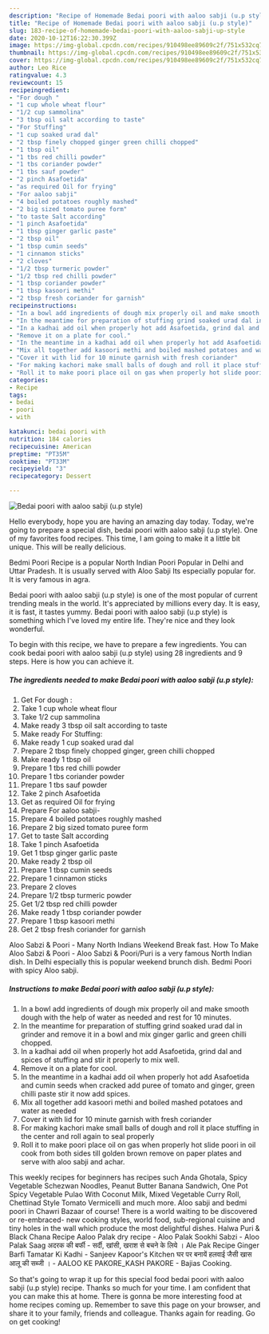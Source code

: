 ```yaml
---
description: "Recipe of Homemade Bedai poori with aaloo sabji (u.p style)"
title: "Recipe of Homemade Bedai poori with aaloo sabji (u.p style)"
slug: 183-recipe-of-homemade-bedai-poori-with-aaloo-sabji-up-style
date: 2020-10-12T16:22:30.399Z
image: https://img-global.cpcdn.com/recipes/910498ee89609c2f/751x532cq70/bedai-poori-with-aaloo-sabji-up-style-recipe-main-photo.jpg
thumbnail: https://img-global.cpcdn.com/recipes/910498ee89609c2f/751x532cq70/bedai-poori-with-aaloo-sabji-up-style-recipe-main-photo.jpg
cover: https://img-global.cpcdn.com/recipes/910498ee89609c2f/751x532cq70/bedai-poori-with-aaloo-sabji-up-style-recipe-main-photo.jpg
author: Leo Rice
ratingvalue: 4.3
reviewcount: 15
recipeingredient:
- "For dough "
- "1 cup whole wheat flour"
- "1/2 cup sammolina"
- "3 tbsp oil salt according to taste"
- "For Stuffing"
- "1 cup soaked urad dal"
- "2 tbsp finely chopped ginger green chilli chopped"
- "1 tbsp oil"
- "1 tbs red chilli powder"
- "1 tbs coriander powder"
- "1 tbs sauf powder"
- "2 pinch Asafoetida"
- "as required Oil for frying"
- "For aaloo sabji"
- "4 boiled potatoes roughly mashed"
- "2 big sized tomato puree form"
- "to taste Salt according"
- "1 pinch Asafoetida"
- "1 tbsp ginger garlic paste"
- "2 tbsp oil"
- "1 tbsp cumin seeds"
- "1 cinnamon sticks"
- "2 cloves"
- "1/2 tbsp turmeric powder"
- "1/2 tbsp red chilli powder"
- "1 tbsp coriander powder"
- "1 tbsp kasoori methi"
- "2 tbsp fresh coriander for garnish"
recipeinstructions:
- "In a bowl add ingredients of dough mix properly oil and make smooth dough with the help of water as needed and rest for 10 minutes."
- "In the meantime for preparation of stuffing grind soaked urad dal in grinder and remove it in a bowl and mix ginger garlic and green chilli chopped."
- "In a kadhai add oil when properly hot add Asafoetida, grind dal and spices of stuffing and stir it properly to mix well."
- "Remove it on a plate for cool."
- "In the meantime in a kadhai add oil when properly hot add Asafoetida and cumin seeds when cracked add puree of tomato and ginger, green chilli paste stir it now add spices."
- "Mix all together add kasoori methi and boiled mashed potatoes and water as needed"
- "Cover it with lid for 10 minute garnish with fresh coriander"
- "For making kachori make small balls of dough and roll it place stuffing in the center and roll again to seal properly"
- "Roll it to make poori place oil on gas when properly hot slide poori in oil cook from both sides till golden brown remove on paper plates and serve with aloo sabji and achar."
categories:
- Recipe
tags:
- bedai
- poori
- with

katakunci: bedai poori with 
nutrition: 184 calories
recipecuisine: American
preptime: "PT35M"
cooktime: "PT33M"
recipeyield: "3"
recipecategory: Dessert

---
```



![Bedai poori with aaloo sabji (u.p style)](https://img-global.cpcdn.com/recipes/910498ee89609c2f/751x532cq70/bedai-poori-with-aaloo-sabji-up-style-recipe-main-photo.jpg)

Hello everybody, hope you are having an amazing day today. Today, we're going to prepare a special dish, bedai poori with aaloo sabji (u.p style). One of my favorites food recipes. This time, I am going to make it a little bit unique. This will be really delicious.

Bedmi Poori Recipe is a popular North Indian Poori Popular in Delhi and Uttar Pradesh. It is usually served with Aloo Sabji Its especially popular for. It is very famous in agra.

Bedai poori with aaloo sabji (u.p style) is one of the most popular of current trending meals in the world. It's appreciated by millions every day. It is easy, it is fast, it tastes yummy. Bedai poori with aaloo sabji (u.p style) is something which I've loved my entire life. They're nice and they look wonderful.


To begin with this recipe, we have to prepare a few ingredients. You can cook bedai poori with aaloo sabji (u.p style) using 28 ingredients and 9 steps. Here is how you can achieve it.

<!--inarticleads1-->

##### The ingredients needed to make Bedai poori with aaloo sabji (u.p style):

1. Get For dough :
1. Take 1 cup whole wheat flour
1. Take 1/2 cup sammolina
1. Make ready 3 tbsp oil salt according to taste
1. Make ready For Stuffing:
1. Make ready 1 cup soaked urad dal
1. Prepare 2 tbsp finely chopped ginger, green chilli chopped
1. Make ready 1 tbsp oil
1. Prepare 1 tbs red chilli powder
1. Prepare 1 tbs coriander powder
1. Prepare 1 tbs sauf powder
1. Take 2 pinch Asafoetida
1. Get as required Oil for frying
1. Prepare For aaloo sabji-
1. Prepare 4 boiled potatoes roughly mashed
1. Prepare 2 big sized tomato puree form
1. Get to taste Salt according
1. Take 1 pinch Asafoetida
1. Get 1 tbsp ginger garlic paste
1. Make ready 2 tbsp oil
1. Prepare 1 tbsp cumin seeds
1. Prepare 1 cinnamon sticks
1. Prepare 2 cloves
1. Prepare 1/2 tbsp turmeric powder
1. Get 1/2 tbsp red chilli powder
1. Make ready 1 tbsp coriander powder
1. Prepare 1 tbsp kasoori methi
1. Get 2 tbsp fresh coriander for garnish


Aloo Sabzi &amp; Poori - Many North Indians Weekend Break fast. How To Make Aloo Sabzi &amp; Poori - Aloo Sabzi &amp; Poori/Puri is a very famous North Indian dish. In Delhi especially this is popular weekend brunch dish. Bedmi Poori with spicy Aloo sabji. 

<!--inarticleads2-->

##### Instructions to make Bedai poori with aaloo sabji (u.p style):

1. In a bowl add ingredients of dough mix properly oil and make smooth dough with the help of water as needed and rest for 10 minutes.
1. In the meantime for preparation of stuffing grind soaked urad dal in grinder and remove it in a bowl and mix ginger garlic and green chilli chopped.
1. In a kadhai add oil when properly hot add Asafoetida, grind dal and spices of stuffing and stir it properly to mix well.
1. Remove it on a plate for cool.
1. In the meantime in a kadhai add oil when properly hot add Asafoetida and cumin seeds when cracked add puree of tomato and ginger, green chilli paste stir it now add spices.
1. Mix all together add kasoori methi and boiled mashed potatoes and water as needed
1. Cover it with lid for 10 minute garnish with fresh coriander
1. For making kachori make small balls of dough and roll it place stuffing in the center and roll again to seal properly
1. Roll it to make poori place oil on gas when properly hot slide poori in oil cook from both sides till golden brown remove on paper plates and serve with aloo sabji and achar.


This weekly recipes for beginners has recipes such Anda Ghotala, Spicy Vegetable Schezwan Noodles, Peanut Butter Banana Sandwich, One Pot Spicy Vegetable Pulao With Coconut Milk, Mixed Vegetable Curry Roll, Chettinad Style Tomato Vermicelli and much more. Aloo sabji and bedmi poori in Chawri Bazaar of course! There is a world waiting to be discovered or re-embraced- new cooking styles, world food, sub-regional cuisine and tiny holes in the wall which produce the most delightful dishes. Halwa Puri &amp; Black Chana Recipe Aaloo Palak dry recipe - Aloo Palak Sookhi Sabzi - Aloo Palak Saag अदरक की बर्फी - सर्दी, खांसी, खराश से बचने के लिये । Ale Pak Recipe Ginger Barfi Tamatar Ki Kadhi - Sanjeev Kapoor&#39;s Kitchen घर पर बनायें हलवाई जैसी खास आलू की सब्जी । - AALOO KE PAKORE_KASH PAKORE - Bajias Cooking. 

So that's going to wrap it up for this special food bedai poori with aaloo sabji (u.p style) recipe. Thanks so much for your time. I am confident that you can make this at home. There is gonna be more interesting food at home recipes coming up. Remember to save this page on your browser, and share it to your family, friends and colleague. Thanks again for reading. Go on get cooking!
